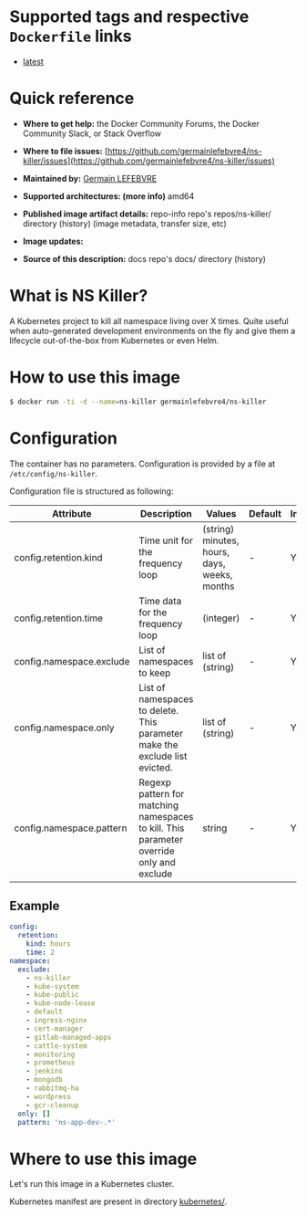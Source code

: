 # Supported tags and respective `Dockerfile` links
* [latest](Dockerfile)

# Quick reference
* **Where to get help:**
the Docker Community Forums, the Docker Community Slack, or Stack Overflow

* **Where to file issues:**
[https://github.com/germainlefebvre4/ns-killer/issues](https://github.com/germainlefebvre4/ns-killer/issues)

* **Maintained by:**
[Germain LEFEBVRE](https://github.com/germainlefebvre4)

* **Supported architectures: (more info)**
amd64

* **Published image artifact details:**
repo-info repo's repos/ns-killer/ directory (history)
(image metadata, transfer size, etc)

* **Image updates:**

* **Source of this description:**
docs repo's docs/ directory (history)

# What is NS Killer?
A Kubernetes project to kill all namespace living over X times. Quite useful when auto-generated development environments on the fly and give them a lifecycle out-of-the-box from Kubernetes or even Helm.

# How to use this image
```sh
$ docker run -ti -d --name=ns-killer germainlefebvre4/ns-killer
```

# Configuration
The container has no parameters. Configuration is provided by a file at `/etc/config/ns-killer`.

Configuration file is structured as following:

| Attribute | Description | Values | Default | Implemented? |
|---|---|---|---|---|
| config.retention.kind | Time unit for the frequency loop | (string) minutes, hours, days, weeks, months | - | Yes |
| config.retention.time | Time data for the frequency loop | (integer) | - | Yes |
| config.namespace.exclude | List of namespaces to keep | list of (string) | - | Yes |
| config.namespace.only | List of namespaces to delete. This parameter make the exclude list evicted. | list of (string) | - | Yes |
| config.namespace.pattern | Regexp pattern for matching namespaces to kill. This parameter override only and exclude | string | - | Yes |

## Example
```yaml
config:
  retention:
    kind: hours
    time: 2
namespace:
  exclude:
    - ns-killer
    - kube-system
    - kube-public
    - kube-node-lease
    - default
    - ingress-nginx
    - cert-manager
    - gitlab-managed-apps
    - cattle-system
    - monitoring
    - prometheus
    - jenkins
    - mongodb
    - rabbitmq-ha
    - wordpress
    - gcr-cleanup
  only: []
  pattern: 'ns-app-dev-.*'
```

# Where to use this image
Let's run this image in a Kubernetes cluster.

Kubernetes manifest are present in directory [kubernetes/](kubernetes).